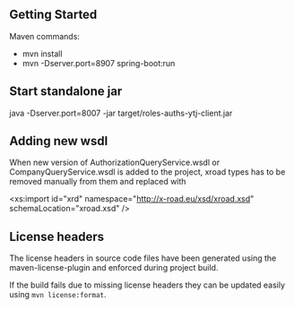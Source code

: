 ## Getting Started
Maven commands:
* mvn install
* mvn -Dserver.port=8907 spring-boot:run

## Start standalone jar
java -Dserver.port=8007 -jar target/roles-auths-ytj-client.jar

## Adding new wsdl 
When new version of AuthorizationQueryService.wsdl or CompanyQueryService.wsdl is added to the project, xroad types has to be removed manually from them and replaced with

 <xs:import id="xrd" namespace="http://x-road.eu/xsd/xroad.xsd" schemaLocation="xroad.xsd" /> 
 
## License headers

The license headers in source code files have been generated using the maven-license-plugin and enforced during project build.

If the build fails due to missing license headers they can be updated easily using `mvn license:format`.

